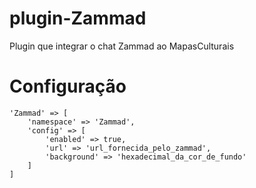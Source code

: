 # plugin-Zammad
Plugin que integrar o chat Zammad ao MapasCulturais

# Configuração

```
'Zammad' => [
    'namespace' => 'Zammad',
    'config' => [
        'enabled' => true,
        'url' => 'url_fornecida_pelo_zammad',
        'background' => 'hexadecimal_da_cor_de_fundo'
    ]
]
```
